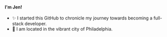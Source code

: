 #### I'm Jen! 

- :sparkles: I started this GitHub to chronicle my journey towards becoming a full-stack developer.<br />
- :eyes: I am located in the vibrant city of Philadelphia.<br />
